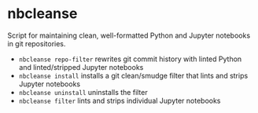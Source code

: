 # nbcleanse
Script for maintaining clean, well-formatted Python and Jupyter notebooks in git repositories.

* `nbcleanse repo-filter` rewrites git commit history with linted Python and linted/stripped Jupyter notebooks
* `nbcleanse install` installs a git clean/smudge filter that lints and strips Jupyter notebooks
* `nbcleanse uninstall` uninstalls the filter
* `nbcleanse filter` lints and strips individual Jupyter notebooks